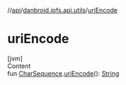 //[api](../index.md)/[danbroid.ipfs.api.utils](index.md)/[uriEncode](uri-encode.md)



# uriEncode  
[jvm]  
Content  
fun [CharSequence](https://kotlinlang.org/api/latest/jvm/stdlib/kotlin/-char-sequence/index.html).[uriEncode](uri-encode.md)(): [String](https://kotlinlang.org/api/latest/jvm/stdlib/kotlin/-string/index.html)  



